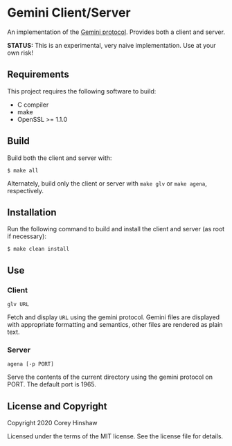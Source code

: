 Gemini Client/Server
====================
An implementation of the [Gemini protocol](https://gemini.circumlunar.space/).
Provides both a client and server.

**STATUS:**  This is an experimental, very naive implementation. Use at your
own risk!

Requirements
------------
This project requires the following software to build:

  * C compiler
  * make
  * OpenSSL >= 1.1.0

Build
-----
Build both the client and server with:

    $ make all

Alternately, build only the client or server with `make glv` or `make agena`,
respectively.

Installation
------------
Run the following command to build and install the client and server (as root
if necessary):

    $ make clean install

Use
---
### Client

    glv URL

Fetch and display `URL` using the gemini protocol. Gemini files are displayed
with appropriate formatting and semantics, other files are rendered as plain
text.

### Server

    agena [-p PORT]

Serve the contents of the current directory using the gemini protocol on PORT.
The default port is 1965.

License and Copyright
---------------------
Copyright 2020 Corey Hinshaw

Licensed under the terms of the MIT license. See the license file for details.
